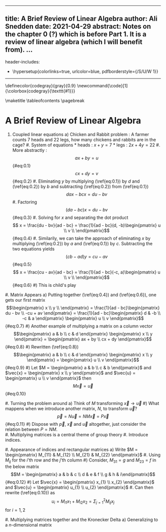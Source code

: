 <!--
Compile :
    pandoc -f markdown notes/some_file.md --filter pandoc-crossref -t latex -o some_file.pdf

--
Notes:
    1. http://lierdakil.github.io/pandoc-crossref/
    
-->


<!--
    YAML section
-->
---
title: A Brief Review of Linear Algebra
author: Ali Snedden
date: 2021-04-29
abstract: Notes on the chapter 0 (?) which is before Part 1. It is a review of linear algebra (which I will benefit from).
...
---
header-includes:
  - \hypersetup{colorlinks=true,
            urlcolor=blue,
            pdfborderstyle={/S/U/W 1}}
---
\definecolor{codegray}{gray}{0.9}
\newcommand{\code}[1]{\colorbox{codegray}{\texttt{#1}}}

\maketitle
\tableofcontents
\pagebreak

A Brief Review of Linear Algebra
====================
1. Coupled linear equations
    a) Chicken and Rabbit problem : A farmer counts 7 heads and 22 legs, how many chickens
       and rabbits are in the cage?
        #. System of equations
            * heads : $x + y = 7$
            * legs  : $2x + 4y = 22$
        #. More abstractly : 
            $$ ax + by = u$$            {#eq:0.1}
            $$ cx + dy = v$$            {#eq:0.2}
        #. Eliminating $y$ by multiplying (\ref{eq:0.1}) by $d$ and (\ref{eq:0.2}) by
           $b$ and subtracting (\ref{eq:0.2}) from (\ref{eq:0.1})
            $$ dax - bcx = du - bv $$
        #. Factoring 
            $$ (da - bc)x = du - bv $$  {#eq:0.3} 
        #. Solving for $x$ and separating the dot product 
            $$ x = \frac{du - bv}{ad - bc} = \frac{1}{ad - bc}(d, -b)\begin{pmatrix} u \\ v \\ 
               \end{pmatrix}$$          {#eq:0.4} 
        #. Similarily, we can take the approach of eliminating $x$ by multiplying 
           (\ref{eq:0.2}) by $a$ and (\ref{eq:0.1})  by $c$. Subtracting the two equations
           yields 
           $$ (cb - ad)y = cu -av$$     {#eq:0.5}
           $$ x = \frac{cu - av}{ad - bc} = \frac{1}{ad - bc}(-c, a)\begin{pmatrix} u \\ v \\ 
              \end{pmatrix}$$ {#eq:0.6} 
    #) This is child's play

#. Matrix Appears
    a) Putting together (\ref{eq:0.4}) and (\ref{eq:0.6}), one gets our first matrix
       $$\begin{pmatrix} x \\ y \\ \end{pmatrix} =
         \frac{1}{ad - bc}\begin{pmatrix} du - bv \\ -cu + av \end{pmatrix} =
         \frac{1}{ad - bc}\begin{pmatrix} d & -b \\ -c & a \end{pmatrix} \begin{pmatrix} u \\ v \end{pmatrix}$$ {#eq:0.7}
    #) Another example of multiplying a matrix on a column vector
       $$\begin{pmatrix} a & b \\ c & d \end{pmatrix} \begin{pmatrix} x \\ y \end{pmatrix} =
        \begin{pmatrix} ax + by \\ cx + dy \end{pmatrix}$$ {#eq:0.8}
    #) Rewritten (\ref{eq:0.8})
       $$\begin{pmatrix} a & b \\ c & d \end{pmatrix} \begin{pmatrix} x \\ y \end{pmatrix} =
        \begin{pmatrix} u \\ v \end{pmatrix}$$ {#eq:0.9}
    #) Let $M = \begin{pmatrix} a & b  \\ c & b  \end{pmatrix}$ and
       $\vec{x} = \begin{pmatrix} x \\ y \end{pmatrix}$ and 
       $\vec{u} = \begin{pmatrix} u \\ v \end{pmatrix}$ then
        $$ M \vec{x} = \vec{u}$$ {#eq:0.10}

#. Turning the problem around
    a) Think of $M$ transforming $\vec{x} \rightarrow \vec{u}$
    #) What mappens when we introduce another matrix, $N$, to transform $\vec{u}$?
    $$\vec{p} = N\vec{u} = N M \vec{x} = P \vec{x}$$ {#eq:0.11}
    #) Dispose with $\vec{p}$, $\vec{x}$ and $\vec{u}$ altogether, just consider the relation
       between $P = N M$.  
        #. Multiplying matrices is a central theme of group theory
        #. Introduce indices. 

#. Appearance of indices and rectangular matrices
    a) Write $M = \begin{pmatrix} M_{11} & M_{12} \\ M_{21} & M_{22} \end{pmatrix}$
        #. Using $M_{ij}$ for the $i$'th row and the $j$'th column
    #) Consider, $M_{31} = g$ and $M_{23} = f$ in the below matrix
        $$M = \begin{pmatrix} a & b & c \\ d & e & f \\ g & h & i\end{pmatrix}$$ {#eq:0.12}
    #) Let $\vec{x} = \begin{pmatrix} x_{1} \\ x_{2} \end{pmatrix}$ and $\vec{u} = \begin{pmatrix} u_{1} \\ u_{2} \end{pmatrix}$ 
        #. Can then rewrite (\ref{eq:0.10}) as 
           $$u_{i} = M_{i1} x_{1} + M_{i2} x_{2} = \Sigma_{j=1}^{2} M_{ij} x_{j}$$
           for $i = 1, 2$
       
#. Multiplying matrices together and the Kronecker Delta
    a) Generalizing to a $n$-dimensional matrix

